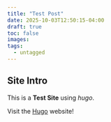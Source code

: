 ```yaml
---
title: "Test Post"
date: 2025-10-03T12:50:15-04:00
draft: true
toc: false
images:
tags:
  - untagged
---
```

## Site Intro

This is a **Test Site** using *hugo*.

Visit the [Hugo](https://gohugo.io) website!